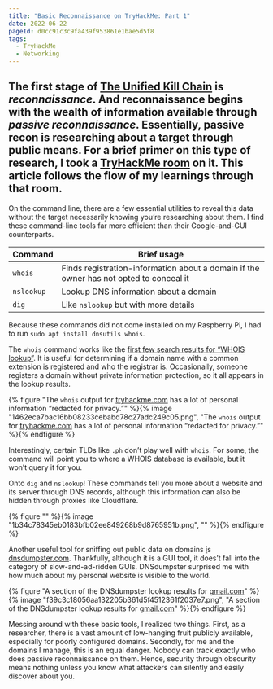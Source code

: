 ```yaml
---
title: "Basic Reconnaissance on TryHackMe: Part 1"
date: 2022-06-22
pageId: d0cc91c3c9fa439f953861e1bae5d5f8
tags:
  - TryHackMe
  - Networking
---
```


The first stage of [The Unified Kill Chain](https://www.unifiedkillchain.com/) is *reconnaissance*. And reconnaissance begins with the wealth of information available through *passive reconnaissance*. Essentially, passive recon is researching about a target through public means. For a brief primer on this type of research, I took a [TryHackMe room](https://tryhackme.com/jr/passiverecon) on it. This article follows the flow of my learnings through that room.
---

On the command line, there are a few essential utilities to reveal this data without the target necessarily knowing you’re researching about them. I find these command-line tools far more efficient than their Google-and-GUI counterparts.

| Command | Brief usage |
|---|---|
| `whois` | Finds registration-information about a domain if the owner has not opted to conceal it |
| `nslookup` | Lookup DNS information about a domain |
| `dig` | Like `nslookup` but with more details |


Because these commands did not come installed on my Raspberry Pi, I had to run `sudo apt install dnsutils whois`.

The `whois` command works like the [first few search results for “WHOIS lookup”](https://duckduckgo.com/?t=ffab&q=whois+lookup&ia=web). It is useful for determining if a domain name with a common extension is registered and who the registrar is. Occasionally, someone registers a domain without private information protection, so it all appears in the lookup results. 

{% figure "The `whois` output for [tryhackme.com](http://tryhackme.com) has a lot of personal information “redacted for privacy.”" %}{% image "1462eca7bac16bb08233cebabd78c27adc249c05.png", "The `whois` output for [tryhackme.com](http://tryhackme.com) has a lot of personal information “redacted for privacy.”" %}{% endfigure %}

Interestingly, certain TLDs like `.ph` don’t play well with `whois`. For some, the command will point you to where a WHOIS database is available, but it won’t query it for you.

Onto `dig` and `nslookup`! These commands tell you more about a website and its server through DNS records, although this information can also be hidden through proxies like Cloudflare. 

{% figure "" %}{% image "1b34c78345eb0183bfb02ee849268b9d8765951b.png", "" %}{% endfigure %}

Another useful tool for sniffing out public data on domains [i](http://shodan.io)s [dnsdumpster.com](http://dnsdumpster.com). Thankfully, although it is a GUI tool, it does’t fall into the category of slow-and-ad-ridden GUIs. DNSdumpster surprised me with how much about my personal website is visible to the world.

{% figure "A section of the DNSdumpster lookup results for [gmail.com](http://gmail.com)" %}{% image "f39c3c18056aa132205b361d5f4512361f2037e7.png", "A section of the DNSdumpster lookup results for [gmail.com](http://gmail.com)" %}{% endfigure %}

Messing around with these basic tools, I realized two things. First, as a researcher, there is a vast amount of low-hanging fruit publicly available, especially for poorly configured domains. Secondly, for me and the domains I manage, this is an equal danger. Nobody can track exactly who does passive reconnaissance on them. Hence, security through obscurity means nothing unless you know what attackers can silently and easily discover about you.





